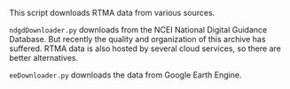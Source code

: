 This script downloads RTMA data from various sources.

`ndgdDownloader.py` downloads from the NCEI National Digital Guidance Database.  But recently the quality and organization of this archive has suffered.  RTMA data is also hosted by several cloud services, so there are better alternatives.

`eeDownloader.py` downloads the data from Google Earth Engine.  
